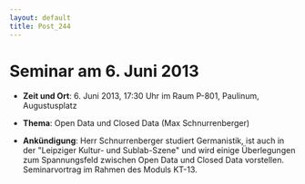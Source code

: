 ```yaml
---
layout: default
title: Post_244
---
```



# Seminar am 6. Juni 2013

<ul>
 	<li><strong>Zeit und Ort</strong>: 6. Juni 2013, 17:30 Uhr im Raum P-801, Paulinum, Augustusplatz</li>
</ul>
<ul>
 	<li><strong>Thema</strong>: Open Data und Closed Data (Max Schnurrenberger)</li>
</ul>
<ul>
 	<li><strong>Ankündigung</strong>: Herr Schnurrenberger studiert Germanistik, ist auch in der "Leipziger Kultur- und Sublab-Szene" und wird einige Überlegungen zum Spannungsfeld zwischen Open Data und Closed Data vorstellen. Seminarvortrag im Rahmen des Moduls KT-13.</li>
</ul>

